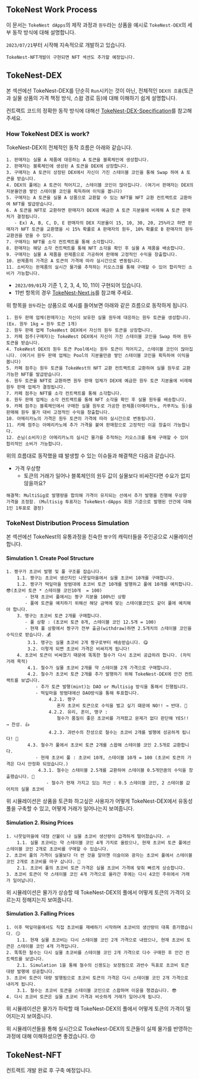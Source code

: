 ## TokeNest Work Process
이 문서는 `TokeNest dApps`의 제작 과정과 `원두`라는 상품을 예시로 `TokeNest-DEX`의 세부 동작 방식에 대해 설명합니다.

`2023/07/21`부터 시작해 지속적으로 개발하고 있습니다.

`TokeNest-NFT개발이 구현되면 NFT 섹션도 추가할 예정입니다.`

## TokeNest-DEX
본 섹션에선 TokeNest-DEX를 단순히 `Run`시키는 것이 아닌, 전체적인 `DEX의 흐름`(토큰과 실물 상품의 가격 책정 방식, 스왑 경로 등)에 대해 이해하기 쉽게 설명합니다.


컨트랙트 코드의 정확한 동작 방식에 대해선 [TokeNest-DEX-Specification](./dex-specification.md)를 참고해 주세요. 

### How TokeNest DEX is work?
TokeNest-DEX의 전체적인 동작 흐름은 아래와 같습니다.

```text
1. 판매자는 실물 A 제품에 대응하는 A 토큰을 블록체인에 생성합니다.
2. 판매자는 블록체인에 생성된 A 토큰을 DEX에 상장합니다.
3. 구매자는 A 토큰이 상장된 DEX에서 자신이 가진 스테이블 코인을 통해 Swap 하여 A 토큰을 받습니다.
4. DEX의 풀에는 A 토큰이 적어지고, 스테이블 코인이 많아집니다. (여기서 판매자는 DEX의 지분율만큼 쌓인 스테이블 코인을 획득하여 이익을 봅니다)
5. 구매자는 A 토큰을 실물 A 상품으로 교환할 수 있는 NFT를 NFT 교환 컨트랙트로 교환하여 NFT를 발급받습니다.
6. A 토큰을 NFT로 교환하면 판매자가 DEX에 예금한 A 토큰 지분율에 비례해 A 토큰 판매처가 결정됩니다. 
   - Ex) A, B, C, D, E 판매자의 DEX 지분율이 15, 10, 30, 20, 25%라고 하면 판매자가 NFT 토큰을 교환했을 시 15% 확률로 A 판매자의 원두, 10% 확률로 B 판매자의 원두 교환권을 얻을 수 있다.
7. 구매자는 NFT를 소각 컨트랙트를 통해 소각합니다.
8. 판매자는 해당 소각 컨트랙트를 통해 NFT 소각을 확인 후 실물 A 제품을 배송합니다.
9. 구매자는 실물 A 제품을 완제품으로 가공하여 판매해 고정적인 수익을 창출합니다.
10. 완제품의 가격은 A 토큰의 가격에 따라 실시간으로 변동됩니다.
11. 소비자는 완제품의 실시간 물가를 추적하는 키오스크를 통해 구매할 수 있어 합리적인 소비가 가능합니다.
```
* `2023/09/01`자 기준 1, 2, 3, 4, 10, 11이 구현되어 있습니다.
* 11번 항목의 경우 [TokeNest-Next.js](https://github.com/TokeNest/TokeNest_Next.js)를 참고해 주세요.

위 항목을 `원두`라는 상품으로 예시를 들어보면 아래와 같은 흐름으로 동작하게 됩니다.

```text
1. 원두 판매 업체(판매자)는 자신이 보유한 실물 원두에 대응하는 원두 토큰을 생성합니다. (Ex. 원두 1kg = 원두 토큰 1개)
2. 원두 판매 업체 TokeИest DEX에서 자신의 원두 토큰을 상장합니다.
3. 카페 점주(구매자)는 TokeИest DEX에서 자신이 가진 스테이블 코인을 Swap 하여 원두 토큰을 받습니다. 
4. TokeИest DEX의 원두 토큰 Pool에서는 원두 토큰이 적어지고, 스테이블 코인이 많아집니다. (여기서 원두 판매 업체는 Pool의 지분율만큼 쌓인 스테이블 코인을 획득하여 이익을 봅니다)
5. 카페 점주는 원두 토큰을 TokeИest의 NFT 교환 컨트랙트로 교환하여 실물 원두로 교환 가능한 NFT를 발급받습니다. 
6. 원두 토큰을 NFT로 교환하면 원두 판매 업체가 DEX에 예금한 원두 토큰 지분율에 비례해 원두 판매 업체가 결정됩니다.
7. 카페 점주는 NFT를 소각 컨트랙트를 통해 소각합니다.
8. 원두 판매 업체는 소각 컨트랙트를 통해 NFT 소각을 확인 후 실물 원두를 배송합니다.
9. 카페 점주는 블록체인에서 구매한 실물 원두로 가공한 완제품(아메리카노, 카푸치노 등)을 판매해 원두 물가 대비 고정적인 수익을 창출합니다. 
10. 아메리카노의 가격은 원두 토큰의 가격에 따라 실시간으로 변동됩니다.
11. 카페 점주는 아메리카노에 추가 가격을 붙여 판매함으로 고정적인 이윤 창출이 가능합니다.
12. 손님(소비자)은 아메리카노의 실시간 물가를 추적하는 키오스크를 통해 구매할 수 있어 합리적인 소비가 가능합니다.
```

위의 흐름대로 동작했을 떄 발생할 수 있는 이슈들과 해결책은 다음과 같습니다.
- 가격 우상향
  - 토큰의 거래가 일어나 블록체인의 원두 값이 실물보다 비싸진다면 수요가 없지 않을까요?

`해결책: MultiSig로 발행량을 합의해 가격이 유지되는 선에서 추가 발행을 진행해 우상향 가격을 조정함. (Multisig 투표자는 TokeNest-dApps 회원 기준으로 발행된 안건에 대해 1인 1투표로 결정)`

### TokeNest Distribution Process Simulation
본 섹션에선 TokeNest의 유통과정을 친숙한 `짱구`의 캐릭터들을 주인공으로 시뮬레이션 합니다.

#### Simulation 1. Create Pool Structure
```text
1. 짱구가 초코비 발행 및 풀 구조를 잡습니다.
    1.1. 짱구는 초코비 생산지인 나뭇잎마을에서 실물 초코비 10개를 구매합니다.
    1.2. 짱구가 떡잎마을 방범대에 초코비 토큰 10개를 발행하고 풀에 10개를 예치합니다. 😎(초코비 토큰 * 스테이블 코인10개  = 100)
       - 현재 초코비 풀에서는 짱구 지분율 100%인 상황
       - 풀에 토큰을 예치하기 위해선 해당 금액에 맞는 스테이블코인도 같이 풀에 예치해야 합니다.
    3. 맹구는 초코비 토큰 2개를 구매합니다. 
       - 풀 상황 : (초코비 토큰 8개, 스테이블 코인 12.5개 = 100)
       - 현재 풀 상황에서 짱구가 전부 출금(withdraw)하면 2.5개치의 스테이블 코인을 수익으로 받습니다. 💰
        3.1. 맹구는 실물 초코비 2개 짱구로부터 배송받습니다. 😋
        3.2. 이렇게 되면 초코비 가격은 비싸지게 됩니다!
    4. 초코비 토큰이 비싸졌기 때문에 똑똑한 철수가 다시 초코비 공급하려 합니다. (차익거래 목적)
        4.1. 철수가 실물 초코비 2개를 약 스테이블 2개 가격으로 구매합니다.
        4.2. 철수가 초코비 토큰 2개를 추가 발행하기 위해 TokeNest-DEX에 안건 컨트랙트를 보냅니다.
           - 추가 토큰 발행(mint)는 DAO or Multisig 방식을 통해서 진행됩니다.
           - 떡잎마을 방범대에선 DAO방식을 통해 투표합니다.
                4.2.1. 짱구
                   혼자 초코비 토큰으로 수익을 벌고 싶기 떄문에 NO!! → 반대. 🙅
                4.2.2. 유리, 훈이, 맹구 :
                   철수가 품질이 좋은 초코비를 가져왔고 문제가 없다 판단해 YES!! → 찬성. 👍
                4.2.3. 과반수의 찬성으로 철수는 초코비 2개를 발행에 성공하게 됩니다! 🥳
        4.3. 철수가 풀에서 초코비 토큰 2개를 스왑해 스테이블 코인 2.5개로 교환합니다.
           - 현재 초코비 풀 : 초코비 10개, 스테이블 10개 = 100 (초코비 토큰의 가격은 다시 안정화 되었습니다.)
            4.3.1. 철수는 스테이블 2.5개를 교환하여 스테이블 0.5개만큼의 수익을 창출했습니다. 🤩
               - 철수가 현재 가지고 있는 자산 : 0.5 스테이블 코인, 2 스테이블 값어치의 실물 초코비
```
위 시뮬레이션은 상품을 토큰화 하고싶은 사용자가 어떻게 TokeNest-DEX에서 유동성 풀을 구축할 수 있고, 어떻게 거래가 일어나는지 보여줍니다.

#### Simulation 2. Rising Prices
```text
1. 나뭇잎마을에 대형 산불이 나 실물 초코비 생산량이 급격하게 떨어졌습니다. 🔥
    1.1. 실물 초코비는 약 스테이블 코인 4개 가치로 올랐으나, 현재 초코비 토큰 풀에선 스테이블 코인 2개로 초코비를 구매할 수 있습니다.
2. 초코비 풀의 가격이 실물보다 더 싼 것을 알아챈 이슬이와 광자는 초코비 풀에서 스테이블 코인 2개로 초코비를 마구 삽니다. 🤑
    2.1. 초코비 풀의 초코비 토큰 가격은 실물 초코비 가격에 맞춰 빠르게 상승합니다.
3. 초코비 토큰이 약 스테이블 코인 4개 가격으로 올라간 후에는 다시 4코인 주위에서 거래가 일어납니다.
```
위 시뮬레이션은 물가가 상승할 때 TokeNest-DEX의 풀에서 어떻게 토큰의 가격이 오르는지 정해지는지 보여줍니다.

#### Simulation 3. Falling Prices
```text
1. 이후 떡잎마을에서도 직접 초코비를 재배하기 시작하며 초코비의 생산량이 대폭 증가했습니다. 😏
    1.1. 현재 실물 초코비는 다시 스테이블 코인 2개 가격으로 내렸으나, 현재 초코비 토큰은 스테이블 코인 4개 가격입니다.
2. 똑똑한 철수는 다시 실물 초코비를 스테이블 코인 2개 가격으로 다수 구매한 후 안건 컨트랙트를 보냅니다.
    2.1. Simulation 1을 통해 철수의 신용도는 보장됨으로 과반수 득표로 초코비 토큰 대량 발행에 성공합니다.
3. 초코비 토큰이 대량 발행됨으로 초코비 토큰의 가격은 다시 스테이블 코인 2개 가격으로 내리게 됩니다.
    3.1. 철수는 초코비 토큰을 스테이블 코인으로 스왑하며 이윤을 챙겼습니다. 😎
4. 다시 초코비 토큰은 실물 초코비 가격과 비슷하게 거래가 일어나게 됩니다. 
```
위 시뮬레이션은 물가가 하락할 때 TokeNest-DEX의 풀에서 어떻게 토큰의 가격이 떨어지는지 보여줍니다.

위 시뮬레이션들을 통해 실시간으로 TokeNest-DEX의 토큰들이 실제 물가를 반영하는 과정에 대해 이해하셨으면 좋겠습니다. 😚


## TokeNest-NFT
컨트랙트 개발 완료 후 구축 예정입니다.
